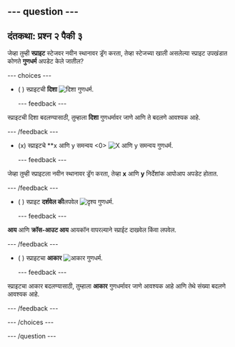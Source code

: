 --- question ---
---
दंतकथा: प्रश्न २ पैकी ३
---

जेव्हा तुम्ही **स्प्राइट** स्टेजवर नवीन स्थानावर ड्रॅग करता, तेव्हा स्टेजच्या खाली असलेल्या स्प्राइट उपखंडात कोणते **गुणधर्म** अपडेट केले जातील?

--- choices ---

- ( ) स्प्राइटची **दिशा** ![दिशा गुणधर्म.](images/direction.png)

  --- feedback ---

स्प्राइटची दिशा बदलण्यासाठी, तुम्हाला **दिशा** गुणधर्मावर जाणे आणि ते बदलणे आवश्यक आहे.

  --- /feedback ---

- (x) स्प्राइटचे **x आणि y समन्वय <0> ![X आणि y समन्वय गुणधर्म.](images/coordinates.png)</p>

  --- feedback ---</li> </ul>

जेव्हा तुम्ही स्प्राइटला नवीन स्थानावर ड्रॅग करता, तेव्हा **x** आणि **y** निर्देशांक आपोआप अपडेट होतात.

  --- /feedback ---

- ( ) स्प्राइट **दर्शवेल की**लपवेल ![दृश्य गुणधर्म.](images/visibility.png)

  --- feedback ---

**आय** आणि **क्रॉस-आउट आय** आयकॉन वापरल्याने स्प्राईट दाखवेल किंवा लपवेल.

  --- /feedback ---

- ( ) स्प्राइटचा **आकार** ![आकार गुणधर्म.](images/size.png)

  --- feedback ---

स्प्राइटचा आकार बदलण्यासाठी, तुम्हाला **आकार** गुणधर्मावर जाणे आवश्यक आहे आणि तेथे संख्या बदलणे आवश्यक आहे.

  --- /feedback ---

--- /choices ---

--- /question ---
